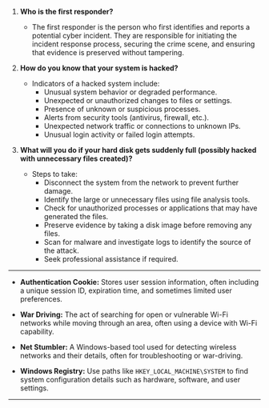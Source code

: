 1. **Who is the first responder?**
    
    - The first responder is the person who first identifies and reports a potential cyber incident. They are responsible for initiating the incident response process, securing the crime scene, and ensuring that evidence is preserved without tampering.
2. **How do you know that your system is hacked?**
    
    - Indicators of a hacked system include:
        - Unusual system behavior or degraded performance.
        - Unexpected or unauthorized changes to files or settings.
        - Presence of unknown or suspicious processes.
        - Alerts from security tools (antivirus, firewall, etc.).
        - Unexpected network traffic or connections to unknown IPs.
        - Unusual login activity or failed login attempts.
3. **What will you do if your hard disk gets suddenly full (possibly hacked with unnecessary files created)?**
    
    - Steps to take:
        - Disconnect the system from the network to prevent further damage.
        - Identify the large or unnecessary files using file analysis tools.
        - Check for unauthorized processes or applications that may have generated the files.
        - Preserve evidence by taking a disk image before removing any files.
        - Scan for malware and investigate logs to identify the source of the attack.
        - Seek professional assistance if required.

---

- **Authentication Cookie:** Stores user session information, often including a unique session ID, expiration time, and sometimes limited user preferences.
    
- **War Driving:** The act of searching for open or vulnerable Wi-Fi networks while moving through an area, often using a device with Wi-Fi capability.
    
- **Net Stumbler:** A Windows-based tool used for detecting wireless networks and their details, often for troubleshooting or war-driving.
    
- **Windows Registry:** Use paths like `HKEY_LOCAL_MACHINE\SYSTEM` to find system configuration details such as hardware, software, and user settings.
    

---

